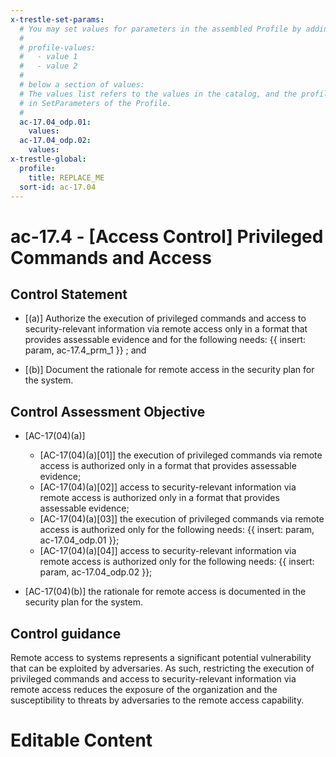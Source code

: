 ```yaml
---
x-trestle-set-params:
  # You may set values for parameters in the assembled Profile by adding
  #
  # profile-values:
  #   - value 1
  #   - value 2
  #
  # below a section of values:
  # The values list refers to the values in the catalog, and the profile-values represent values
  # in SetParameters of the Profile.
  #
  ac-17.04_odp.01:
    values:
  ac-17.04_odp.02:
    values:
x-trestle-global:
  profile:
    title: REPLACE_ME
  sort-id: ac-17.04
---
```


# ac-17.4 - \[Access Control\] Privileged Commands and Access

## Control Statement

- \[(a)\] Authorize the execution of privileged commands and access to security-relevant information via remote access only in a format that provides assessable evidence and for the following needs: {{ insert: param, ac-17.4_prm_1 }} ; and

- \[(b)\] Document the rationale for remote access in the security plan for the system.

## Control Assessment Objective

- \[AC-17(04)(a)\]

  - \[AC-17(04)(a)[01]\] the execution of privileged commands via remote access is authorized only in a format that provides assessable evidence;
  - \[AC-17(04)(a)[02]\] access to security-relevant information via remote access is authorized only in a format that provides assessable evidence;
  - \[AC-17(04)(a)[03]\] the execution of privileged commands via remote access is authorized only for the following needs: {{ insert: param, ac-17.04_odp.01 }};
  - \[AC-17(04)(a)[04]\] access to security-relevant information via remote access is authorized only for the following needs: {{ insert: param, ac-17.04_odp.02 }};

- \[AC-17(04)(b)\] the rationale for remote access is documented in the security plan for the system.

## Control guidance

Remote access to systems represents a significant potential vulnerability that can be exploited by adversaries. As such, restricting the execution of privileged commands and access to security-relevant information via remote access reduces the exposure of the organization and the susceptibility to threats by adversaries to the remote access capability.

# Editable Content

<!-- Make additions and edits below -->
<!-- The above represents the contents of the control as received by the profile, prior to additions. -->
<!-- If the profile makes additions to the control, they will appear below. -->
<!-- The above markdown may not be edited but you may edit the content below, and/or introduce new additions to be made by the profile. -->
<!-- If there is a yaml header at the top, parameter values may be edited. Use --set-parameters to incorporate the changes during assembly. -->
<!-- The content here will then replace what is in the profile for this control, after running profile-assemble. -->
<!-- The current profile has no added parts for this control, but you may add new ones here. -->
<!-- Each addition must have a heading either of the form ## Control my_addition_name -->
<!-- or ## Part a. (where the a. refers to one of the control statement labels.) -->
<!-- "## Control" parts are new parts added after the statement part. -->
<!-- "## Part" parts are new parts added into the top-level statement part with that label. -->
<!-- Subparts may be added with nested hash levels of the form ### My Subpart Name -->
<!-- underneath the parent ## Control or ## Part being added -->
<!-- See https://ibm.github.io/compliance-trestle/tutorials/ssp_profile_catalog_authoring/ssp_profile_catalog_authoring for guidance. -->

